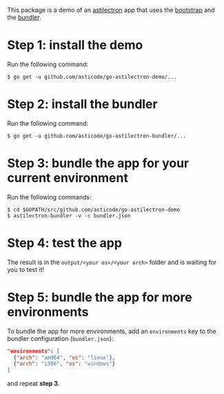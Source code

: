 This package is a demo of an [astilectron](https://github.com/asticode/go-astilectron) app that uses the [bootstrap](https://github.com/asticode/go-astilectron-bootstrap) and the [bundler](https://github.com/asticode/go-astilectron-bundler).

# Step 1: install the demo

Run the following command:

    $ go get -u github.com/asticode/go-astilectron-demo/...

# Step 2: install the bundler

Run the following command:

    $ go get -u github.com/asticode/go-astilectron-bundler/...
    
# Step 3: bundle the app for your current environment

Run the following commands:

    $ cd $GOPATH/src/github.com/asticode/go-astilectron-demo
    $ astilectron-bundler -v -c bundler.json
    
# Step 4: test the app

The result is in the `output/<your os>/<your arch>` folder and is waiting for you to test it!

# Step 5: bundle the app for more environments

To bundle the app for more environments, add an `environments` key to the bundler configuration (`bundler.json`):

```json
"environments": [
  {"arch": "amd64", "os": "linux"},
  {"arch": "i386", "os": "windows"}
]
```

and repeat **step 3**.